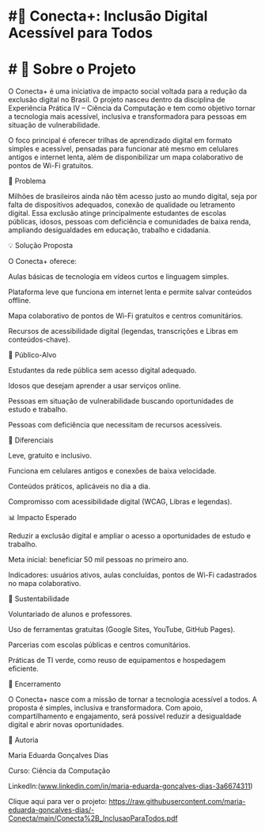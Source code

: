 # #📘 Conecta+: Inclusão Digital Acessível para Todos
# # 📖 Sobre o Projeto

O Conecta+ é uma iniciativa de impacto social voltada para a redução da exclusão digital no Brasil. O projeto nasceu dentro da disciplina de Experiência Prática IV – Ciência da Computação e tem como objetivo tornar a tecnologia mais acessível, inclusiva e transformadora para pessoas em situação de vulnerabilidade.

O foco principal é oferecer trilhas de aprendizado digital em formato simples e acessível, pensadas para funcionar até mesmo em celulares antigos e internet lenta, além de disponibilizar um mapa colaborativo de pontos de Wi-Fi gratuitos.

🎯 Problema

Milhões de brasileiros ainda não têm acesso justo ao mundo digital, seja por falta de dispositivos adequados, conexão de qualidade ou letramento digital. Essa exclusão atinge principalmente estudantes de escolas públicas, idosos, pessoas com deficiência e comunidades de baixa renda, ampliando desigualdades em educação, trabalho e cidadania.

💡 Solução Proposta

O Conecta+ oferece:

Aulas básicas de tecnologia em vídeos curtos e linguagem simples.

Plataforma leve que funciona em internet lenta e permite salvar conteúdos offline.

Mapa colaborativo de pontos de Wi-Fi gratuitos e centros comunitários.

Recursos de acessibilidade digital (legendas, transcrições e Libras em conteúdos-chave).

👥 Público-Alvo

Estudantes da rede pública sem acesso digital adequado.

Idosos que desejam aprender a usar serviços online.

Pessoas em situação de vulnerabilidade buscando oportunidades de estudo e trabalho.

Pessoas com deficiência que necessitam de recursos acessíveis.

🚀 Diferenciais

Leve, gratuito e inclusivo.

Funciona em celulares antigos e conexões de baixa velocidade.

Conteúdos práticos, aplicáveis no dia a dia.

Compromisso com acessibilidade digital (WCAG, Libras e legendas).

📊 Impacto Esperado

Reduzir a exclusão digital e ampliar o acesso a oportunidades de estudo e trabalho.

Meta inicial: beneficiar 50 mil pessoas no primeiro ano.

Indicadores: usuários ativos, aulas concluídas, pontos de Wi-Fi cadastrados no mapa colaborativo.

🌱 Sustentabilidade

Voluntariado de alunos e professores.

Uso de ferramentas gratuitas (Google Sites, YouTube, GitHub Pages).

Parcerias com escolas públicas e centros comunitários.

Práticas de TI verde, como reuso de equipamentos e hospedagem eficiente.

📝 Encerramento

O Conecta+ nasce com a missão de tornar a tecnologia acessível a todos. A proposta é simples, inclusiva e transformadora. Com apoio, compartilhamento e engajamento, será possível reduzir a desigualdade digital e abrir novas oportunidades.

📎 Autoria

Maria Eduarda Gonçalves Dias

Curso: Ciência da Computação

LinkedIn:(www.linkedin.com/in/maria-eduarda-gonçalves-dias-3a6674311)

Clique aqui para ver o projeto: https://raw.githubusercontent.com/maria-eduarda-goncalves-dias/-Conecta/main/Conecta%2B_InclusaoParaTodos.pdf
